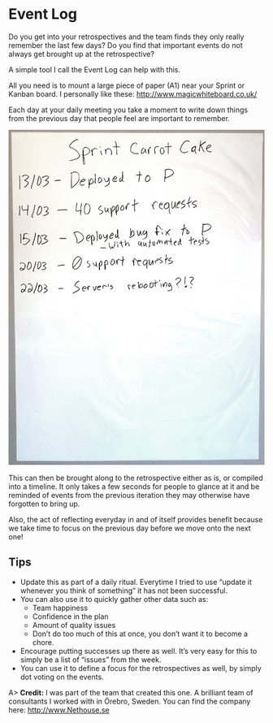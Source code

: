 # Event Log

Do you get into your retrospectives and the team finds they only really remember the last few days? Do you find that important events do not always get brought up at the retrospective?

A simple tool I call the Event Log can help with this.

All you need is to mount a large piece of paper (A1) near your Sprint or Kanban board. I personally like these: <http://www.magicwhiteboard.co.uk/>

Each day at your daily meeting you take a moment to write down things from the previous day that people feel are important to remember.

![Event Log](images/event-log.jpg)

This can then be brought along to the retrospective either as is, or compiled into a timeline. It only takes a few seconds for people to glance at it and be reminded of events from the previous iteration they may otherwise have forgotten to bring up. 

Also, the act of reflecting everyday in and of itself provides benefit because we take time to focus on the previous day before we move onto the next one!

## Tips
- Update this as part of a daily ritual. Everytime I tried to use “update it whenever you think of something” it has not been successful.
- You can also use it to quickly gather other data such as:
  * Team happiness
  * Confidence in the plan
  * Amount of quality issues
  * Don’t do too much of this at once, you don’t want it to become a chore.
- Encourage putting successes up there as well. It’s very easy for this to simply be a list of “issues” from the week.
- You can use it to define a focus for the retrospectives as well, by simply dot voting on the events.

A> **Credit:** I was part of the team that created this one. A brilliant team of consultants I worked with in Örebro, Sweden. You can find the company here: <http://www.Nethouse.se>
